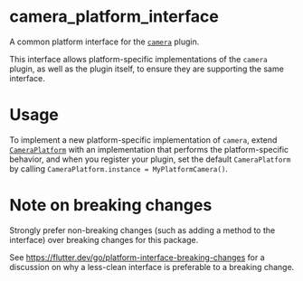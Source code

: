 # camera_platform_interface

A common platform interface for the [`camera`][1] plugin.

This interface allows platform-specific implementations of the `camera`
plugin, as well as the plugin itself, to ensure they are supporting the
same interface.

# Usage

To implement a new platform-specific implementation of `camera`, extend
[`CameraPlatform`][2] with an implementation that performs the
platform-specific behavior, and when you register your plugin, set the default
`CameraPlatform` by calling
`CameraPlatform.instance = MyPlatformCamera()`.

# Note on breaking changes

Strongly prefer non-breaking changes (such as adding a method to the interface)
over breaking changes for this package.

See https://flutter.dev/go/platform-interface-breaking-changes for a discussion
on why a less-clean interface is preferable to a breaking change.

[1]: ../camera
[2]: lib/camera_platform_interface.dart
